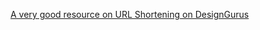 [A very good resource on URL Shortening on DesignGurus](https://www.designgurus.io/blog/url-shortening)
